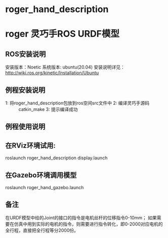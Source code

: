 # roger_hand_description
roger 灵巧手ROS URDF模型
=============

## ROS安装说明

安装版本：Noetic
系统版本: ubuntu(20.04)
安装说明详见：http://wiki.ros.org/kinetic/Installation/Ubuntu

## 例程安装说明
1: 将roger_hand_description包放到ros空间src文件中
2: 编译灵巧手源码
　　　catkin_make
3: 提示编译成功

## 例程使用说明

## 在RViz环境试用:
   roslaunch roger_hand_description display.launch
## 在Gazebo环境调用模型
   roslaunch roger_hand_gazebo.launch
   
## 备注
   在URDF模型中给的Joint的接口的指令是电机丝杆的位移指令0-10mm；
   如果需要在仿真中用到实际的电机的指令，则需要进行指令转化，即0-2000对应电机的全行程，直接把全行程等分2000份。

